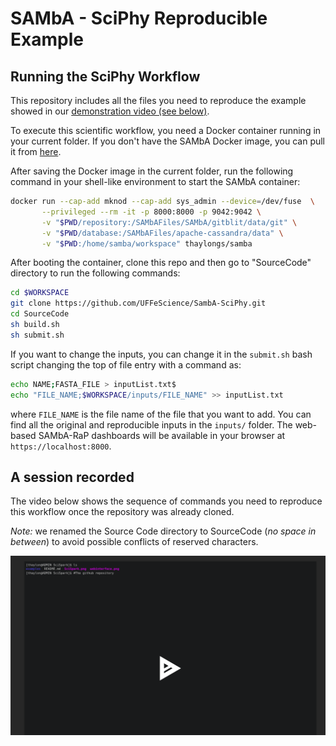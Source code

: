 # SAMbA - SciPhy Reproducible Example

## Running the SciPhy Workflow

This repository includes all the files you need to reproduce the example showed in our [demonstration video (see below)](https://github.com/UFFeScience/SambA-SciPhy#a-session-recorded).

To execute this scientific workflow, you need a Docker container running in your current folder.
If you don't have the SAMbA Docker image, you can pull it from [here](https://github.com/UFFeScience/SAMbA#download-docker-image).

After saving the Docker image in the current folder, run the following command in your shell-like environment to start the SAMbA container:

```bash
docker run --cap-add mknod --cap-add sys_admin --device=/dev/fuse  \
       --privileged --rm -it -p 8000:8000 -p 9042:9042 \
       -v "$PWD/repository:/SAMbAFiles/SAMbA/gitblit/data/git" \
       -v "$PWD/database:/SAMbAFiles/apache-cassandra/data" \
       -v "$PWD:/home/samba/workspace" thaylongs/samba
```

After booting the container, clone this repo and then go to "SourceCode" directory to run the following commands:

```bash
cd $WORKSPACE
git clone https://github.com/UFFeScience/SambA-SciPhy.git
cd SourceCode
sh build.sh
sh submit.sh
```

If you want to change the inputs, you can change it in the ```submit.sh``` bash script changing the top of file entry with a command as:

``` bash
echo NAME;FASTA_FILE > inputList.txt$
echo "FILE_NAME;$WORKSPACE/inputs/FILE_NAME" >> inputList.txt
```

where ```FILE_NAME``` is the file name of the file that you want to add.
You can find all the original and reproducible inputs in the ```inputs/``` folder.
The web-based SAMbA-RaP dashboards will be available in your browser at ```https://localhost:8000```.

## A session recorded

The video below shows the sequence of commands you need to reproduce this workflow once the repository was already cloned.

*Note:* we renamed the Source Code directory to SourceCode (*no space in between*) to avoid possible conflicts of reserved characters.

<a href="https://asciinema.org/a/ndWMECaBxT9Sdld8DuCp04fHO" target="_blank">


![](sciphy.png)

</a>


